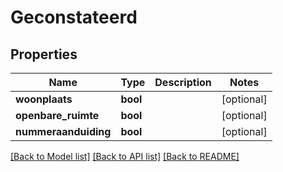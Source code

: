 # Geconstateerd

## Properties
Name | Type | Description | Notes
------------ | ------------- | ------------- | -------------
**woonplaats** | **bool** |  | [optional] 
**openbare_ruimte** | **bool** |  | [optional] 
**nummeraanduiding** | **bool** |  | [optional] 

[[Back to Model list]](../../README.md#documentation-for-models) [[Back to API list]](../../README.md#documentation-for-api-endpoints) [[Back to README]](../../README.md)

